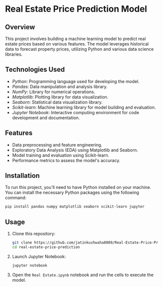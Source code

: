 # Real Estate Price Prediction Model

## Overview

This project involves building a machine learning model to predict real estate prices based on various features. The model leverages historical data to forecast property prices, utilizing Python and various data science libraries.

## Technologies Used

- *Python*: Programming language used for developing the model.
- *Pandas*: Data manipulation and analysis library.
- *NumPy*: Library for numerical operations.
- *Matplotlib*: Plotting library for data visualization.
- *Seaborn*: Statistical data visualization library.
- *Scikit-learn*: Machine learning library for model building and evaluation.
- *Jupyter Notebook*: Interactive computing environment for code development and documentation.

## Features

- Data preprocessing and feature engineering.
- Exploratory Data Analysis (EDA) using Matplotlib and Seaborn.
- Model training and evaluation using Scikit-learn.
- Performance metrics to assess the model's accuracy.

## Installation

To run this project, you'll need to have Python installed on your machine. You can install the necessary Python packages using the following command:

```bash
pip install pandas numpy matplotlib seaborn scikit-learn jupyter
```

## Usage

1. Clone this repository:

    ```bash
    git clone https://github.com/jatinkushwaha8009/Real-Estate-Price-Prediction-Model.git
    cd real-estate-price-prediction
    ```

2. Launch Jupyter Notebook:

    ```bash
    jupyter notebook
    ```

3. Open the `Real Estate.ipynb` notebook and run the cells to execute the model.
